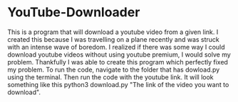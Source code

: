# YouTube-Downloader
This is a program that will download a  youtube video from a given link. I created this because I was travelling on a plane recently and was struck with an intense wave of boredom. I realized if there was some way I could download youtube videos without using youtube premium, I would solve my problem. Thankfully I was able to create this program which perfectly fixed my problem. To run the code, navigate to the folder that has dowload.py using the terminal. Then run the code with the youtube link. It will look something like this python3 download.py "The link of the video you want to download".
